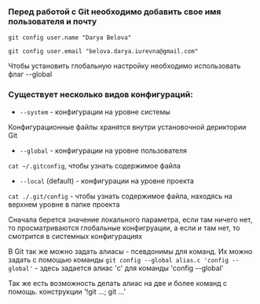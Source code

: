 ### Перед работой с Git необходимо добавить свое имя пользователя и почту

`git config user.name "Darya Belova"`

`git config user.email "belova.darya.iurevna@gmail.com"`

Чтобы установить глобальную настройку необходимо использовать флаг --global

### Существует несколько видов конфигураций:

- `--system` - конфигурации на уровне системы

Конфигурационные файлы хранятся внутри установочной дериктории Git

- `--global` - конфигурации на уровне пользователя

`cat ~/.gitconfig`, чтобы узнать содержимое файла

- `--local` (default) - конфигурации на уровне проекта

`cat ./.git/config` - чтобы узнать содержимое файла, находясь на верхнем уровне в папке проекта

Сначала берется значение локального параметра, если там ничего нет, то просматриваются глобальные конфигруации, а если и там нет, то смотрится в системных конфигурациях

В Git так же можно задать алиасы - псевдонимы для команд. Их можно задать с помощью команды `git config --global alias.c 'config --global'` - здесь задается алиас 'c' для команды 'config --global'

Так же есть возможность делать алиас на две и более команд с помощь. конструкции '!git ...; git ...'